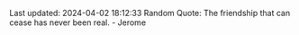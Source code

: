 Last updated: 2024-04-02 18:12:33
Random Quote: The friendship that can cease has never been real. - Jerome